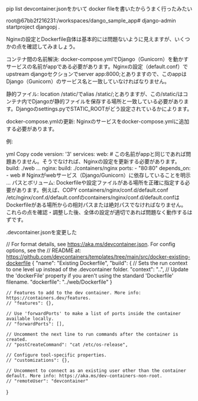 pip list
devcontainer.jsonをかいて
docker fileを書いたからうまく行ったみたい

root@67bb2f216231:/workspaces/dango_sample_app# django-admin  startproject djangopj .

Nginxの設定とDockerfile自体は基本的には問題ないように見えますが、いくつかの点を確認してみましょう。

コンテナ間の名前解決: docker-compose.ymlでDjango（Gunicorn）を動かすサービスの名前がappである必要があります。Nginxの設定（default.conf）でupstream djangoセクションでserver app:8000;とありますので、このappはDjango（Gunicorn）のサービス名と一致していなければなりません。

静的ファイル: location /static/でalias /static/;とありますが、この/static/はコンテナ内でDjangoが静的ファイルを保存する場所と一致している必要があります。Djangoのsettings.pyでSTATIC_ROOTがどう設定されているかによります。

docker-compose.ymlの更新: Nginxのサービスをdocker-compose.ymlに追加する必要があります。

例:

yml
Copy code
version: '3'
services:
  web: # この名前がappと同じであれば問題ありません。そうでなければ、Nginxの設定を更新する必要があります。
    build: ./web
    ...
  nginx:
    build: ./containers/nginx
    ports:
      - "80:80"
    depends_on:
      - web # Nginxがwebサービス（Django/Gunicorn）に依存していることを明示
  ...
パスとボリューム: Dockerfileや設定ファイルがある場所を正確に指定する必要があります。例えば、COPY containers/nginx/conf.d/default.conf /etc/nginx/conf.d/default.confのcontainers/nginx/conf.d/default.confはDockerfileがある場所からの相対パスまたは絶対パスでなければなりません。
これらの点を確認・調整した後、全体の設定が適切であれば問題なく動作するはずです。

.devcontainer.jsonを変更した

// For format details, see https://aka.ms/devcontainer.json. For config options, see the
// README at: https://github.com/devcontainers/templates/tree/main/src/docker-existing-dockerfile
{
	"name": "Existing Dockerfile",
	"build": {
		// Sets the run context to one level up instead of the .devcontainer folder.
		"context": "..",
		// Update the 'dockerFile' property if you aren't using the standard 'Dockerfile' filename.
		"dockerfile": "../web/Dockerfile"
	}

	// Features to add to the dev container. More info: https://containers.dev/features.
	// "features": {},

	// Use 'forwardPorts' to make a list of ports inside the container available locally.
	// "forwardPorts": [],

	// Uncomment the next line to run commands after the container is created.
	// "postCreateCommand": "cat /etc/os-release",

	// Configure tool-specific properties.
	// "customizations": {},

	// Uncomment to connect as an existing user other than the container default. More info: https://aka.ms/dev-containers-non-root.
	// "remoteUser": "devcontainer"
}